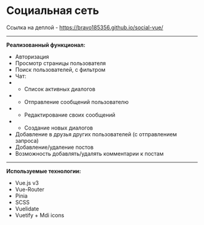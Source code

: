 # Социальная сеть

Ссылка на деплой - https://bravo185356.github.io/social-vue/

---

**Реализованный функционал:**

- Авторизация
- Просмотр страницы пользователя
- Поиск пользователей, с фильтром
- Чат:
- - Список активных диалогов
- - Отправление сообщений пользователю
- - Редактирование своих сообщений
- - Создание новых диалогов
- Добавление в друзья других пользователей (с отправлением запроса)
- Добавление/удаление постов
- Возможность добавлять/удалять комментарии к постам

---

**Используемые технологии:**

- Vue.js v3
- Vue-Router
- Pinia
- SCSS
- Vuelidate
- Vuetify + Mdi icons
